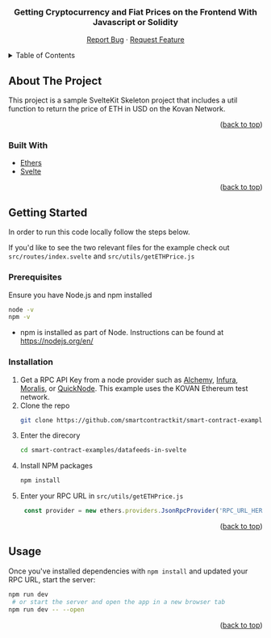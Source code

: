 <div align="center">
<h3 align="center">Getting Cryptocurrency and Fiat Prices on the Frontend With Javascript or Solidity</h3>

  <p align="center">
    <a href="https://github.com/smartcontractkit/smart-contract-examples/issues">Report Bug</a>
    ·
    <a href="https://github.com/smartcontractkit/smart-contract-examples/issues">Request Feature</a>
  </p>
</div>



<!-- TABLE OF CONTENTS -->
<details>
  <summary>Table of Contents</summary>
  <ol>
    <li>
      <a href="#about-the-project">About The Project</a>
      <ul>
        <li><a href="#built-with">Built With</a></li>
      </ul>
    </li>
    <li>
      <a href="#getting-started">Getting Started</a>
      <ul>
        <li><a href="#prerequisites">Prerequisites</a></li>
        <li><a href="#installation">Installation</a></li>
      </ul>
    </li>
    <li><a href="#usage">Usage</a></li>
    <li><a href="#contributing">Contributing</a></li>
  </ol>
</details>



<!-- ABOUT THE PROJECT -->
## About The Project

This project is a sample SvelteKit Skeleton project that includes a util function to return the price of ETH in USD on the Kovan Network.

<p align="right">(<a href="#top">back to top</a>)</p>



### Built With
* [Ethers](https://ethers.org/)
* [Svelte](https://svelte.dev/)


<p align="right">(<a href="#top">back to top</a>)</p>



<!-- GETTING STARTED -->
## Getting Started

In order to run this code locally follow the steps below.

If you'd like to see the two relevant files for the example check out `src/routes/index.svelte` and `src/utils/getETHPrice.js`

### Prerequisites

Ensure you have Node.js and npm installed
   ```sh
   node -v
   npm -v
   ```

* npm is installed as part of Node. Instructions can be found at https://nodejs.org/en/


### Installation

1. Get a RPC API Key from a node provider such as [Alchemy](https://www.alchemy.com/), [Infura](https://infura.io/), [Moralis](https://moralis.io/), or [QuickNode](https://www.quicknode.com/). This example uses the KOVAN Ethereum test network.
1. Clone the repo
   ```sh
   git clone https://github.com/smartcontractkit/smart-contract-examples.git
   ```
1. Enter the direcory
   ```sh
   cd smart-contract-examples/datafeeds-in-svelte
   ```
1. Install NPM packages
   ```sh
   npm install
   ```
1. Enter your RPC URL in `src/utils/getETHPrice.js`
   ```js
    const provider = new ethers.providers.JsonRpcProvider('RPC_URL_HERE');
   ```

<p align="right">(<a href="#top">back to top</a>)</p>



<!-- USAGE EXAMPLES -->
## Usage

Once you've installed dependencies with `npm install` and updated your RPC URL, start the server:
   ```bash
   npm run dev
    # or start the server and open the app in a new browser tab
   npm run dev -- --open
   ```

<p align="right">(<a href="#top">back to top</a>)</p>
